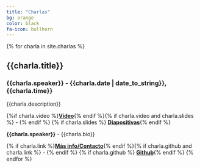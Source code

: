 ```yaml
---
title: "Charlas"
bg: orange
color: black
fa-icon: bullhorn
---
```


{% for charla in site.charlas %}
<a id="{{charla.keyword}}"></a>

## **{{charla.title}}**

### {{charla.speaker}} - {{charla.date | date_to_string}},  {{charla.time}}

{{charla.description}}

{%if charla.video %}[**Video**]({{charla.video}}){% endif %}{% if charla.video and charla.slides %} - {% endif %} {% if charla.slides %} [**Diapositivas**]({{charla.slides}}){% endif %}

**{{charla.speaker}}** - {{charla.bio}}

{% if charla.link %}[**Más info/Contacto**]({{charla.link}}){% endif %}{% if charla.github and charla.link %} - {% endif %} {% if charla.github %} [**Github**]({{charla.github}}){% endif %}
{% endfor %}
